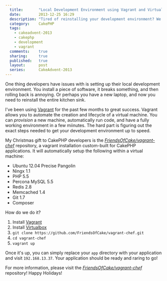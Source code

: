 ```yaml
---
  title:       "Local Development Environment using Vagrant and Virtualbox"
  date:        2013-12-25 16:29
  description: "Tired of reinstalling your development environment? We've created one specifically for CakePHP usage."
  category:    CakePHP
  tags:
    - cakeadvent-2013
    - cakephp
    - development
    - vagrant
  comments:    true
  sharing:     true
  published:   true
  layout:      post
  series:      CakeAdvent-2013
---
```


One thing developers have issues with is setting up their local development environment. You install a piece of software, it breaks something, and then rolling back is annoying. Or perhaps you have a new laptop, and now you need to reinstall the entire kitchen sink.

I've been using [Vagrant](http://www.vagrantup.com/) for the past few months to great success. Vagrant allows you to automate the creation and lifecycle of a virtual machine. You can *provision* a new machine, automatically run code, and have a fully working environment in a few miinutes. The hard part is figuring out the exact steps needed to get your development environment up to speed.

My Christmas gift to CakePHP developers is the *[FriendsOfCake/vagrant-chef](https://github.com/FriendsOfCake/vagrant-chef)* repository, a vagrant installation custom-built for CakePHP applications. It will automatically setup the following within a virtual machine:

- Ubuntu 12.04 Precise Pangolin
- Ningx 1.1
- PHP 5.5
- Percona MySQL 5.5
- Redis 2.8
- Memcached 1.4
- Git 1.7
- Composer

How do we do it?

1. Install [Vagrant](http://www.vagrantup.com/downloads.html)
2. Install [Virtualbox](https://www.virtualbox.org/wiki/Downloads)
3. `git clone https://github.com/FriendsOfCake/vagrant-chef.git`
4. `cd vagrant-chef`
5. `vagrant up`

Once it's up, you can simply replace your `app` directory with your application and visit `192.168.13.37`. Your application should be ready and raring to go!

For more information, please visit the  *[FriendsOfCake/vagrant-chef](https://github.com/FriendsOfCake/vagrant-chef)* repository! Happy Holidays!

